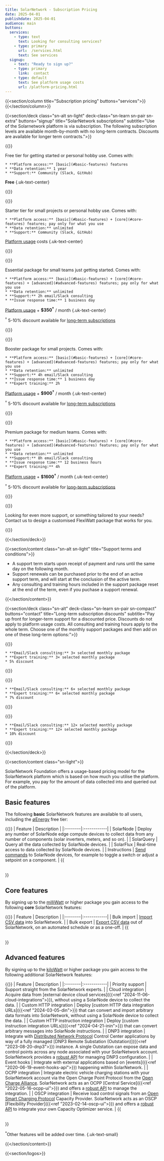 ```yaml
---
title: SolarNetwork - Subscription Pricing
date: 2025-04-01
publishdate: 2025-04-01
audience: main
buttons:
  services:
    - type: text
      text: Looking for consulting services?
    - type: primary
      url:  /services.html
      text: See services
  signup:
    - text: "Ready to sign up?"
    - type: primary
      link:  contact
    - type: default
      text: See platform usage costs
      url: /platform-pricing.html
---
```

{{<section/column title="Subscription pricing" buttons="services">}}
{{</section/column>}}

{{<section/deck class="sn-alt sn-light" deck-class="sn-learn sn-pair sn-extra" buttons="signup"
  title="SolarNetwork subscriptions"
  subtitle="Use of the Solarnetwork platform is via subscription. The following subscription levels are available month-by-month with no long-term contracts. Discounts are available for longer term contracts.">}}

  {{<deck-link-card class="sn-main"
      logo="/img/support/support-0energy.svg"
      alt="Zero Energy" >}}

  Free tier for getting started or personal hobby use. Comes with:

    * **Platform access:** [basic](#basic-features) features
    * **Data retention:** 1 year
    * **Support:** Community (Slack, GitHub)

  <span class="uk-text-large">**Free**</span>
  {.uk-text-center}

  {{</deck-link-card>}}

  {{<deck-link-card class="sn-main"
      logo="/img/support/support-milliwatt.svg"
      alt="millwatt" >}}

  Starter tier for small projects or personal hobby use. Comes with:

    * **Platform access:** [basic](#basic-features) + [core](#core-features) features; pay only for what you use
    * **Data retention:** unlimited
    * **Support:** Community (Slack, GitHub)

  <span class="uk-text-large">[Platform usage](/platform-pricing.html) costs</span>
  {.uk-text-center}

  {{</deck-link-card>}}

  {{<deck-link-card class="sn-main"
      logo="/img/support/support-kilowatt.svg"
      alt="Kilowatt" >}}

  Essential package for small teams just getting started. Comes with:

    * **Platform access:** [basic](#basic-features) + [core](#core-features) + [advanced](#advanced-features) features; pay only for what you use
    * **Data retention:** unlimited
    * **Support:** 2h email/Slack consulting
    * **Issue response time:** 1 business day

  <span class="uk-text-large">[Platform usage](/platform-pricing.html) + **$350<sup>†</sup>** <span class="uk-text-muted">/ month</span></span>
  {.uk-text-center}

  <sup>†</sup> 5-10% discount available for [long-term subscriptions](#long-term-subscription-discounts)

  {{</deck-link-card>}}

  {{<deck-link-card class="sn-main"
      logo="/img/support/support-megawatt.svg"
      alt="Megawatt" >}}

  Booster package for small projects. Comes with:

    * **Platform access:** [basic](#basic-features) + [core](#core-features) + [advanced](#advanced-features) features; pay only for what you use
    * **Data retention:** unlimited
    * **Support:** 4h email/Slack consulting
    * **Issue response time:** 1 business day
    * **Expert training:** 2h

  <span class="uk-text-large">[Platform usage](/platform-pricing.html) + **$900<sup>†</sup>** <span class="uk-text-muted">/ month</span></span>
  {.uk-text-center}

  <sup>†</sup> 5-10% discount available for [long-term subscriptions](#long-term-subscription-discounts)

  {{</deck-link-card>}}

  {{<deck-link-card class="sn-main"
      logo="/img/support/support-gigawatt.svg"
      alt="Gigawatt" >}}

  Premium package for medium teams. Comes with:

    * **Platform access:** [basic](#basic-features) + [core](#core-features) + [advanced](#advanced-features) features; pay only for what you use
    * **Data retention:** unlimited
    * **Support:** 8h email/Slack consulting
    * **Issue response time:** 12 business hours
    * **Expert training:** 4h

  <span class="uk-text-large">[Platform usage](/platform-pricing.html) + **$1600<sup>†</sup>** <span class="uk-text-muted">/ month</span></span>
  {.uk-text-center}

  <sup>†</sup> 5-10% discount available for [long-term subscriptions](#long-term-subscription-discounts)

  {{</deck-link-card>}}

  {{<deck-link-card class="sn-main"
      logo="/img/support/support-flexiwatt.svg"
      alt="Flexiwatt">}}

  Looking for even more support, or something tailored to your needs? Contact us to
  design a customised FlexiWatt package that works for you.

  {{</deck-link-card>}}

{{</section/deck>}}

{{<section/content class="sn-alt sn-light" title="Support terms and conditions">}}

 * A support term starts upon receipt of payment and runs until the same day on the following month.
 * Support renewals can be purchased prior to the end of an active support term, and will start
   at the conclusion of the active term.
 * Any consulting and training hours included in the support package reset at the end of the term,
   even if you puchase a support renewal.

{{</section/content>}}


{{<section/deck class="sn-alt" deck-class="sn-learn sn-pair sn-compact" buttons="contact"
  title="Long-term subscription discounts"
  subtitle="Pay up front for longer-term support for a discounted price. Discounts do not apply to platform usage costs. All consulting and training hours apply to the whole term. Choose one of the monthly support packages and then add on one of these long-term options:">}}

  {{<deck-card class="sn-main" title="Quarterly" subtitle="3 month term">}}

    * **Email/Slack consulting:** 3× selected monthly package
    * **Expert training:** 3× selected monthly package
    * 5% discount

  {{</deck-card>}}

  {{<deck-card class="sn-main" title="Semi-annually" subtitle="6 month term">}}

    * **Email/Slack consulting:** 6× selected monthly package
    * **Expert training:** 6× selected monthly package
    * 7% discount

  {{</deck-card>}}

  {{<deck-card class="sn-main" title="Annually" subtitle="12 month term">}}

    * **Email/Slack consulting:** 12× selected monthly package
    * **Expert training:** 12× selected monthly package
    * 10% discount

  {{</deck-card>}}

{{</section/deck>}}

{{<section/content class="sn-light">}}

SolarNetwork Foundation offers a usage-based pricing model for the SolarNetwork platform which is
based on how much you utilise the platform. For example, you pay for the amount of data collected into
and queried out of the platform.

## Basic features

The following **basic** SolarNetwork features are available to all users, including the
[∅Energy](#on-demand-monthly-packages) free tier:

{{<table>}}
| Feature | Description |
|:--------|:------------|
| SolarNode | Deploy any number of SolarNode edge compute devices to collect data from any number of components (solar inverters, meters, and so on). |
| SolarQuery | Query all the data collected by SolarNode devices. |
| SolarFlux | Real-time access to data collected by SolarNode devices. |
| Instructions     | [Send commands](https://github.com/SolarNetwork/solarnetwork/wiki/SolarUser-API#queue-instruction) to SolarNode devices, for example to toggle a switch or adjust a setpoint on a component. |
{{</table>}}

## Core features

By signing up to the [milliWatt](#on-demand-monthly-packages) or higher package you gain access to the following **core** SolarNetwork features:

{{<table>}}
| Feature | Description |
|:--------|:------------|
| Bulk import      | [Import CSV data](https://github.com/SolarNetwork/solarnetwork/wiki/SolarUser-Datum-Import-API) into SolarNetwork. |
| Bulk export      | [Export CSV data](https://github.com/SolarNetwork/solarnetwork/wiki/SolarUser-Datum-Export-API) out of SolarNetwork, on an automated schedule or as a one-off. |
{{</table>}}

## Advanced features

By signing up to the [kiloWatt](#on-demand-monthly-packages) or higher package you gain access to the following additional SolarNetwork features:

{{<table>}}
| Feature | Description |
|:--------|:------------|
| Priority support | Support straight from the SolarNetwork experts. |
| Cloud integration | Acquire data from [external device cloud services]({{<ref "2024-11-06-cloud-integrations">}}), without using a SolarNode device to collect the data. |
| Custom HTTP integration | Deploy [custom HTTP data integration URLs]({{<ref "2024-03-05-din">}}) that can convert and import arbitrary data formats into SolarNetwork, without using a SolarNode device to collect the data. |
| Custom HTTP instruction integration | Deploy [custom instruction integration URLs]({{<ref "2024-04-21-inin">}}) that can convert arbitrary messages into SolarNode instructions. |
| DNP3 integration | Integrate with [Distributed Network Protocol](https://en.wikipedia.org/wiki/DNP3) Control Center applications by way of a fully managed [DNP3 Remote Substation (Outstation)]({{<ref "2023-08-20-dnp3">}}) instance. A single Outstation can expose data and control points across any node associated with your SolarNetwork account. SolarNetwork provides a [robust API](https://github.com/SolarNetwork/solarnetwork/wiki/SolarUser-DNP3-API) for managing DNP3 configuration. |
| Event hooks      | Integrate with external applications based on [events]({{<ref "2020-06-19-event-hooks-api">}}) happening within SolarNetwork. |
| OCPP integration | Integrate electric vehicle charging stations with your SolarNetwork account via the Open Charge Point Protocol from the [Open Charge Alliance](https://www.openchargealliance.org/). SolarNetwork acts as an OCPP [Central Service]({{<ref "2022-05-16-ocpp-ui">}}) and offers a [robust API](https://github.com/SolarNetwork/solarnetwork/wiki/SolarUser-OCPP-API) to manage the integration. |
| OSCP integration | Receive load control signals from an [Open Smart Charging Protocol](https://www.openchargealliance.org/protocols/oscp-20/) Capacity Provider. SolarNetwork acts as an OSCP [Flexibility Provider]({{<ref "2023-02-14-oscp-ui">}}) and offers a [robust API](https://github.com/SolarNetwork/solarnetwork/wiki/SolarUser-OSCP-API) to integrate your own Capacity Optimizer service. |
{{</table>}}

<sup>*</sup>Other features will be added over time.
{.uk-text-small}

{{</section/content>}}

{{<section/logos>}}
